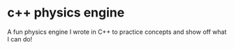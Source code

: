 # c++ physics engine
A fun physics engine I wrote in C++ to practice concepts and show off what I can do!
